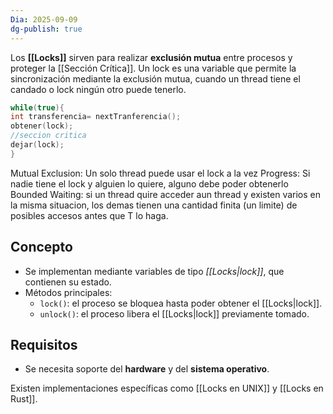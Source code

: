 ```yaml
---
Dia: 2025-09-09
dg-publish: true
---
```

Los **[[Locks]]** sirven para realizar **exclusión mutua** entre procesos y proteger la [[Sección Crítica]].
Un lock es una variable que permite la sincronización mediante la
exclusión mutua, cuando un thread tiene el candado o lock ningún
otro puede tenerlo.

```c
while(true){
int transferencia= nextTranferencia();
obtener(lock);
//seccion critica
dejar(lock);
}
```
Mutual Exclusion: Un solo thread puede usar el lock a la vez
Progress: Si nadie tiene el lock y alguien lo quiere, alguno debe poder obtenerlo
Bounded Waiting: si un thread quire acceder aun thread y existen varios en la misma situacion, los demas tienen una cantidad finita (un limite) de posibles accesos antes que T lo haga. 

## Concepto
- Se implementan mediante variables de tipo *[[Locks|lock]]*, que contienen su estado.
- Métodos principales:
  - `lock()`: el proceso se bloquea hasta poder obtener el [[Locks|lock]].
  - `unlock()`: el proceso libera el [[Locks|lock]] previamente tomado.

## Requisitos
- Se necesita soporte del **hardware** y del **sistema operativo**.

Existen implementaciones específicas como [[Locks en UNIX]] y [[Locks en Rust]].
